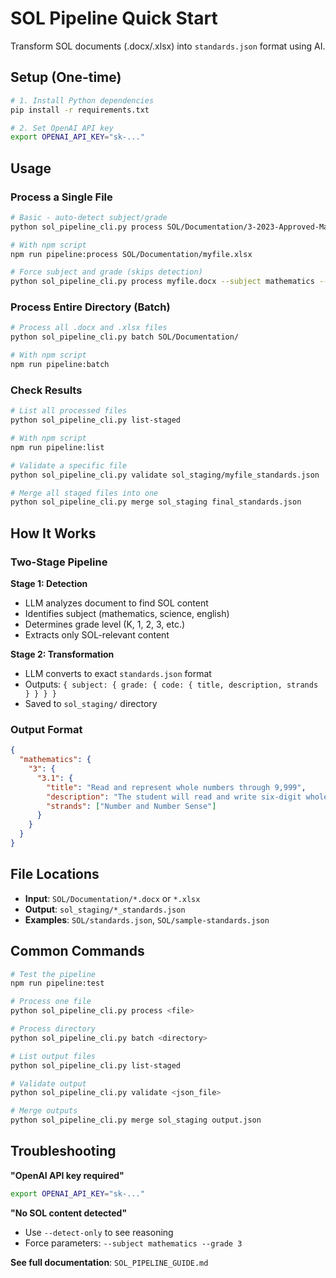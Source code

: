 # SOL Pipeline Quick Start

Transform SOL documents (.docx/.xlsx) into `standards.json` format using AI.

## Setup (One-time)

```bash
# 1. Install Python dependencies
pip install -r requirements.txt

# 2. Set OpenAI API key
export OPENAI_API_KEY="sk-..."
```

## Usage

### Process a Single File

```bash
# Basic - auto-detect subject/grade
python sol_pipeline_cli.py process SOL/Documentation/3-2023-Approved-Math-SOL.docx

# With npm script
npm run pipeline:process SOL/Documentation/myfile.xlsx

# Force subject and grade (skips detection)
python sol_pipeline_cli.py process myfile.docx --subject mathematics --grade 3
```

### Process Entire Directory (Batch)

```bash
# Process all .docx and .xlsx files
python sol_pipeline_cli.py batch SOL/Documentation/

# With npm script
npm run pipeline:batch
```

### Check Results

```bash
# List all processed files
python sol_pipeline_cli.py list-staged

# With npm script
npm run pipeline:list

# Validate a specific file
python sol_pipeline_cli.py validate sol_staging/myfile_standards.json

# Merge all staged files into one
python sol_pipeline_cli.py merge sol_staging final_standards.json
```

## How It Works

### Two-Stage Pipeline

**Stage 1: Detection**
- LLM analyzes document to find SOL content
- Identifies subject (mathematics, science, english)
- Determines grade level (K, 1, 2, 3, etc.)
- Extracts only SOL-relevant content

**Stage 2: Transformation**
- LLM converts to exact `standards.json` format
- Outputs: `{ subject: { grade: { code: { title, description, strands } } } }`
- Saved to `sol_staging/` directory

### Output Format

```json
{
  "mathematics": {
    "3": {
      "3.1": {
        "title": "Read and represent whole numbers through 9,999",
        "description": "The student will read and write six-digit whole numbers...",
        "strands": ["Number and Number Sense"]
      }
    }
  }
}
```

## File Locations

- **Input**: `SOL/Documentation/*.docx` or `*.xlsx`
- **Output**: `sol_staging/*_standards.json`
- **Examples**: `SOL/standards.json`, `SOL/sample-standards.json`

## Common Commands

```bash
# Test the pipeline
npm run pipeline:test

# Process one file
python sol_pipeline_cli.py process <file>

# Process directory
python sol_pipeline_cli.py batch <directory>

# List output files
python sol_pipeline_cli.py list-staged

# Validate output
python sol_pipeline_cli.py validate <json_file>

# Merge outputs
python sol_pipeline_cli.py merge sol_staging output.json
```

## Troubleshooting

**"OpenAI API key required"**
```bash
export OPENAI_API_KEY="sk-..."
```

**"No SOL content detected"**
- Use `--detect-only` to see reasoning
- Force parameters: `--subject mathematics --grade 3`

**See full documentation**: `SOL_PIPELINE_GUIDE.md`
